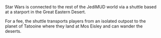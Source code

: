 Star Wars is connected to the rest of the JediMUD world via a shuttle based at a starport in the Great Eastern Desert.

For a fee, the shuttle transports players from an isolated outpost to the planet of Tatooine where they land at Mos Eisley and can wander the deserts.
